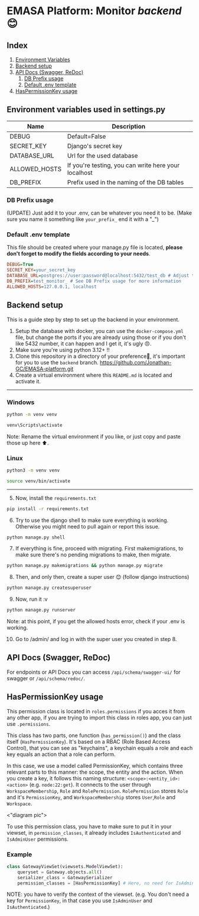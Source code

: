 # EMASA Platform: Monitor $backend$ 😊

[]()
<a name=""></a>

## Index
1. [Environment Variables](#env_var)
1. [Backend setup](#setup)
1. [API Docs (Swagger, ReDoc)](#docs)
    1. [DB Prefix usage](#db_prefix)
    2. [Default .env template](#env_template)
1. [HasPermissionKey usage](#has_per) 

## <a name="env_var">Environment variables used in settings.py </a>

|Name|Description|
|----|----|
|DEBUG| Default=False|
|SECRET_KEY| Django's secret key|
|DATABASE_URL| Url for the used database |
|ALLOWED_HOSTS| If you're testing, you can write here your localhost|
|DB_PREFIX| Prefix used in the naming of the DB tables |

### <a name="db_prefix">DB Prefix usage </a>

(UPDATE) Just add it to your .env, can be whatever you need it to be. (Make sure you name it something like `your_prefix_` end it with a "_")

### <a name="env_template">Default .env template</a>

This file should be created where your manage.py file is located, **please don't forget to modify the fields according to your needs**.

```ini
DEBUG=True 
SECRET_KEY=your_secret_key
DATABASE_URL=postgres://user:password@localhost:5432/test_db # Adjust this to your needs, if it doesn't work, change postgres for postgresql or your port, check the docker-compose.yml file
DB_PREFIX=test_monitor_ # See DB Prefix usage for more information
ALLOWED_HOSTS=127.0.0.1, localhost
```


## <a name="setup">Backend setup</a>

This is a guide step by step to set up the backend in your environment.
1. Setup the database with docker, you can use the `docker-compose.yml` file, but change the ports if you are already using those or if you don't like 5432 number, it can happen and I get it, it's ugly 😠.
1. Make sure you're using python 3.12+ ‼️
1. Clone this repository in a directory of your preference📂, it's important for you to use the `backend` branch.
    https://github.com/Jonathan-GC/EMASA-platform.git
1. Create a virtual environment where this `README.md` is located and activate it.
---
### Windows
```bash
python -m venv venv
```
```bash
venv\Scripts\activate
```
Note: Rename the virtual environment if you like, or just copy and paste those up here ⬆️.
### Linux
```bash
python3 -m venv venv
```
```bash
source venv/bin/activate
```
---
5. Now, install the `requirements.txt`
```bash
pip install -r requirements.txt
```
6. Try to use the django shell to make sure everything is working. Otherwise you might need to pull again or report this issue.
```bash
python manage.py shell
```
7. If everything is fine, proceed with migrating. First makemigrations, to make sure there's no pending migrations to make, then migrate.
```bash
python manage.py makemigrations && python manage.py migrate
```
8. Then, and only then, create a super user 😊 (follow django instructions)
```bash
python manage.py createsuperuser
```
9. Now, run it :v
```bash
python manage.py runserver
```
Note: at this point, if you get the allowed hosts error, check if your .env is working.

10. Go to /admin/ and log in with the super user you created in step 8.

## <a name="docs">API Docs (Swagger, ReDoc)</a>

For endpoints or API Docs you can access `/api/schema/swagger-ui/` for swagger or `/api/schema/redoc/`. 

## <a name="has_per">HasPermissionKey usage</a>

This permission class is located in `roles.permissions` if you acces it from any other app, if you are trying to import this class in roles app, you can just use `.permissions`.

This class has two parts, one function (`has_permission()`) and the class itself (`HasPermissionKey`). It's based on a RBAC (Role Based Access Control), that you can see as "keychains", a keychain equals a role and each key equals an action that a role can perform.

In this case, we use a model called PermissionKey, which contains three relevant parts to this manner: the scope, the entity and the action. When you create a key, it follows this naming structure: `<scope>:<entity_id>:<action>` (e.g. `node:22:get`). It connects to the user through `WorkspaceMembership`, `Role` and `RolePermission`. `RolePermission` stores `Role` and it's `PermissionKey`, and `WorkspaceMembership` stores `User`,`Role` and `Workspace`.

<"diagram pic">

To use this permission class, you have to make sure to put it in your viewset, in `permission_classes`, it already includes `IsAuthenticated` and `IsAdminUser` permissions. 

### Example
```python
class GatewayViewSet(viewsets.ModelViewSet):
    queryset = Gateway.objects.all()
    serializer_class = GatewaySerializer
    permission_classes = [HasPermissionKey] # Here, no need for IsAdminUser or IsAuthenticated
```
NOTE: you have to verify the context of the viewset. (e.g. You don't need a key for `PermissionKey`, in that case you use `IsAdminUser` and `IsAuthenticated`.)

